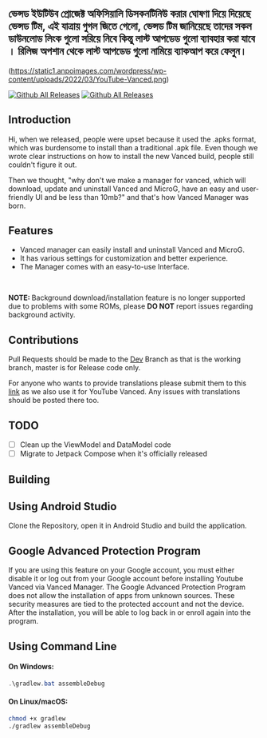 ## ভেন্সড ইউটিউব প্রোজেক্ট অফিসিয়ালি ডিসকনটিনিউ করার ঘোষণা দিয়ে দিয়েছে ভেন্সড টিম, এই যাত্রায় গুগল জিতে গেলো, ভেন্সড টিম জানিয়েছে তাদের সকল ডাউনলোড লিংক গুলো সরিয়ে নিবে কিন্তু লাস্ট আপডেড গুলো ব্যাবহার করা যাবে । রিলিজ অপশান থেকে লাস্ট আপডেড গুলো নামিয়ে ব্যাকআপ করে ফেলুন।

(https://static1.anpoimages.com/wordpress/wp-content/uploads/2022/03/YouTube-Vanced.png)

[![Github All Releases](https://img.shields.io/github/downloads/KhanhNguyen9872/0101011101010111001110010011000101100100010010000101011001101001010110100101011000111001010101110101/total.svg?style=for-the-badge)](https://github.com/RelaxHubxBDH/BDH-YT-VNCD/releases) [![Github All Releases](https://img.shields.io/github/release/KhanhNguyen9872/0101011101010111001110010011000101100100010010000101011001101001010110100101011000111001010101110101.svg?style=for-the-badge)](https://github.com/RelaxHubxBDH/BDH-YT-VNCD/releases)

</div>

## Introduction

Hi, when we released, people were upset because it used the .apks format, which was burdensome to install than a traditional .apk file. Even though we wrote clear instructions on how to install the new Vanced build, people still couldn't figure it out.  

Then we thought, "why don't we make a manager for vanced, which will download, update and uninstall Vanced and MicroG, have an easy and user-friendly UI and be less than 10mb?" and that's how Vanced Manager was born.  

## Features

- Vanced manager can easily install and uninstall Vanced and MicroG.
- It has various settings for customization and better experience. 
- The Manager comes with an easy-to-use Interface.  

</br>

<div class="note">
  <p><strong>NOTE: </strong>Background download/installation feature is no longer supported due to problems with some ROMs, please <b>DO NOT</b> report issues regarding background activity.</p>
</div>

<!-- ##### Background download/installation feature is no longer supported due to problems with some ROMs, please do NOT report issues regarding background activity. -->

## Contributions
Pull Requests should be made to the [Dev](https://github.com/YTVanced/VancedManager) Branch as that is the working branch, master is for Release code only.

For anyone who wants to provide translations please submit them to this [link](https://crowdin.com/project/vanced-manager) as we also use it for YouTube Vanced. Any issues with translations should be posted there too.

## TODO
- [ ] Clean up the ViewModel and DataModel code
- [ ] Migrate to Jetpack Compose when it's officially released

## Building

<div>

</div>

## Using Android Studio
Clone the Repository, open it in Android Studio and build the application.

## Google Advanced Protection Program
If you are using this feature on your Google account, you must either disable it or log out from your Google account before installing Youtube Vanced via Vanced Manager.
The Google Advanced Protection Program does not allow the installation of apps from unknown sources. These security measures are tied to the protected account and not the device. After the installation, you will be able to log back in or enroll again into the program.

## Using Command Line
#### On Windows:
```powershell
.\gradlew.bat assembleDebug
```
#### On Linux/macOS:
```bash
chmod +x gradlew
./gradlew assembleDebug
```

